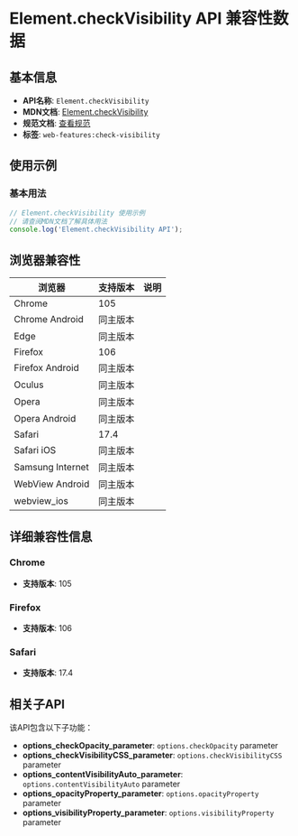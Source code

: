 # Element.checkVisibility API 兼容性数据

## 基本信息

- **API名称**: `Element.checkVisibility`
- **MDN文档**: [Element.checkVisibility](https://developer.mozilla.org/docs/Web/API/Element/checkVisibility)
- **规范文档**: [查看规范](https://drafts.csswg.org/cssom-view-1/#dom-element-checkvisibility)
- **标签**: `web-features:check-visibility`

## 使用示例

### 基本用法

```javascript
// Element.checkVisibility 使用示例
// 请查阅MDN文档了解具体用法
console.log('Element.checkVisibility API');
```

## 浏览器兼容性

| 浏览器 | 支持版本 | 说明 |
|--------|----------|------|
| Chrome | 105 |  |
| Chrome Android | 同主版本 |  |
| Edge | 同主版本 |  |
| Firefox | 106 |  |
| Firefox Android | 同主版本 |  |
| Oculus | 同主版本 |  |
| Opera | 同主版本 |  |
| Opera Android | 同主版本 |  |
| Safari | 17.4 |  |
| Safari iOS | 同主版本 |  |
| Samsung Internet | 同主版本 |  |
| WebView Android | 同主版本 |  |
| webview_ios | 同主版本 |  |

## 详细兼容性信息

### Chrome

- **支持版本**: 105

### Firefox

- **支持版本**: 106

### Safari

- **支持版本**: 17.4

## 相关子API

该API包含以下子功能：

- **options_checkOpacity_parameter**: `options.checkOpacity` parameter
- **options_checkVisibilityCSS_parameter**: `options.checkVisibilityCSS` parameter
- **options_contentVisibilityAuto_parameter**: `options.contentVisibilityAuto` parameter
- **options_opacityProperty_parameter**: `options.opacityProperty` parameter
- **options_visibilityProperty_parameter**: `options.visibilityProperty` parameter

